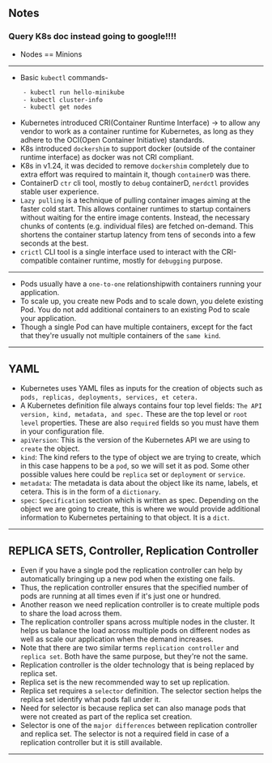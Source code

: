 ## Notes

### Query K8s doc instead going to google!!!!

- Nodes == Minions
---
- Basic `kubectl` commands-
```sh
    - kubectl run hello-minikube
    - kubectl cluster-info
    - kubectl get nodes
```

- Kubernetes introduced CRI(Container Runtime Interface) -> to allow any vendor to work as a container runtime for Kubernetes, as long as they adhere to the OCI(Open Container Initiative) standards.
- K8s introduced `dockershim` to support docker (outside of the container runtime interface) as docker was not CRI compliant.
- K8s in v1.24, it was decided to remove `dockershim` completely due to extra effort was required to maintain it, though `containerD` was there.
- ContainerD `ctr` cli tool, mostly to `debug` containerD, `nerdctl` provides stable user experience.
- `Lazy pulling` is a technique of pulling container images aiming at the faster cold start. This allows container runtimes to startup containers without waiting for the entire image contents. Instead, the necessary chunks of contents (e.g. individual files) are fetched on-demand. This shortens the container startup latency from tens of seconds into a few seconds at the best.
- `crictl` CLI tool is a single interface used to interact with the CRI-compatible container runtime, mostly for `debugging` purpose.
---
- Pods usually have a `one-to-one` relationshipwith containers running your application.
- To scale up, you create new Pods and to scale down, you delete existing Pod. You do not add additional containers to an existing Pod to scale your application.
- Though a single Pod can have multiple containers, except for the fact that they're usually not multiple containers of the `same kind`.
---
## YAML
- Kubernetes uses YAML files as inputs for the creation of objects such as `pods, replicas, deployments, services, et cetera.`
- A Kubernetes definition file always contains four top level fields: `The API version, kind, metadata, and spec.` These are the top level or `root level` properties. These are also `required` fields so you must have them in your configuration file.
- `apiVersion`: This is the version of the Kubernetes API we are using to `create` the object.
- `kind`: The kind refers to the type of object we are trying to create, which in this case happens to be a `pod`, so we will set it as pod. Some other possible values here could be `replica` set or `deployment` or `service`.
- `metadata`: The metadata is data about the object like its name, labels, et cetera. This is in the form of a `dictionary`.
- `spec`: `Specification` section which is written as spec. Depending on the object we are going to create, this is where we would provide additional information to Kubernetes pertaining to that object. It is a `dict`.
---
## REPLICA SETS, Controller, Replication Controller
- Even if you have a single pod the replication controller can help by automatically bringing up a new pod when the existing one fails.
- Thus, the replication controller ensures that the specified number of pods are running at all times even if it's just one or hundred.
- Another reason we need replication controller is to create multiple pods to share the load across them.
- The replication controller spans across multiple nodes in the cluster. It helps us balance the load across multiple pods on different nodes as well as scale our application when the demand increases.
- Note that there are two similar terms `replication controller` and `replica set`. Both have the same purpose, but they're not the same.
- Replication controller is the older technology that is being replaced by replica set.
- Replica set is the new recommended way to set up replication.
- Replica set requires a `selector` definition. The selector section helps the replica set identify what pods fall under it.
- Need for selector is because replica set can also manage pods that were not created as part of the replica set creation.
- Selector is one of the `major differences` between replication controller and replica set. The selector is not a required field in case of a replication controller but it is still available.
---